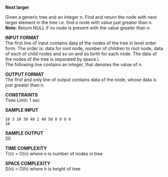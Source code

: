 **Next larger**

Given a generic tree and an integer n. Find and return the node with next larger element in the tree i.e. find a node with value just greater than n.\
**Note**: Return NULL if no node is present with the value greater than n.

**INPUT FORMAT**\
The first line of input contains data of the nodes of the tree in level order form. The order is: data for root node, number of children to root node, data of each of child nodes and so on and so forth for each node. The data of the nodes of the tree is separated by space.\  
The following line contains an integer, that denotes the value of n.

**OUTPUT FORMAT**\
The first and only line of output contains data of the node, whose data is just greater than n.

**CONSTRAINTS**\
Time Limit: 1 sec

**SAMPLE INPUT**
```
10 3 20 30 40 2 40 50 0 0 0 0 
18
```

**SAMPLE OUTPUT**\
20

**TIME COMPLEXITY**\
T(n) = O(n) where n is number of nodes in tree

**SPACE COMPLEXITY**\
S(n) = O(h) where h is height of tree